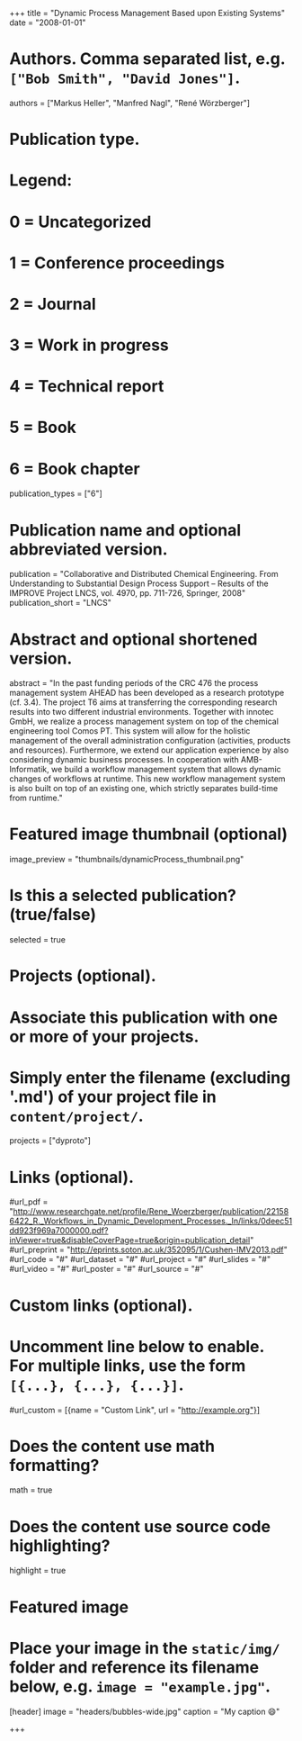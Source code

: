 +++
title = "Dynamic Process Management Based upon Existing Systems"
date = "2008-01-01"

# Authors. Comma separated list, e.g. `["Bob Smith", "David Jones"]`.
authors = ["Markus Heller", "Manfred Nagl", "René Wörzberger"]

# Publication type.
# Legend:
# 0 = Uncategorized
# 1 = Conference proceedings
# 2 = Journal
# 3 = Work in progress
# 4 = Technical report
# 5 = Book
# 6 = Book chapter
publication_types = ["6"]

# Publication name and optional abbreviated version.
publication = "Collaborative and Distributed Chemical Engineering. From Understanding to Substantial Design Process Support – Results of the IMPROVE Project LNCS, vol. 4970, pp. 711-726, Springer, 2008"
publication_short = "LNCS"

# Abstract and optional shortened version.
abstract = "In the past funding periods of the CRC 476 the process management system AHEAD has been developed as a research prototype (cf. 3.4). The project T6 aims at transferring the corresponding research results into two different industrial environments. Together with innotec GmbH, we realize a process management system on top of the chemical engineering tool Comos PT. This system will allow for the holistic management of the overall administration configuration (activities, products and resources). Furthermore, we extend our application experience by also considering dynamic business processes. In cooperation with AMB-Informatik, we build a workflow management system that allows dynamic changes of workflows at runtime. This new workflow management system is also built on top of an existing one, which strictly separates build-time from runtime."

# Featured image thumbnail (optional)
image_preview = "thumbnails/dynamicProcess_thumbnail.png"

# Is this a selected publication? (true/false)
selected = true

# Projects (optional).
#   Associate this publication with one or more of your projects.
#   Simply enter the filename (excluding '.md') of your project file in `content/project/`.
projects = ["dyproto"]

# Links (optional).
#url_pdf = "http://www.researchgate.net/profile/Rene_Woerzberger/publication/221586422_R._Workflows_in_Dynamic_Development_Processes._In/links/0deec51dd923f969a7000000.pdf?inViewer=true&disableCoverPage=true&origin=publication_detail"
#url_preprint = "http://eprints.soton.ac.uk/352095/1/Cushen-IMV2013.pdf"
#url_code = "#"
#url_dataset = "#"
#url_project = "#"
#url_slides = "#"
#url_video = "#"
#url_poster = "#"
#url_source = "#"

# Custom links (optional).
#   Uncomment line below to enable. For multiple links, use the form `[{...}, {...}, {...}]`.
#url_custom = [{name = "Custom Link", url = "http://example.org"}]

# Does the content use math formatting?
math = true

# Does the content use source code highlighting?
highlight = true

# Featured image
# Place your image in the `static/img/` folder and reference its filename below, e.g. `image = "example.jpg"`.
[header]
image = "headers/bubbles-wide.jpg"
caption = "My caption :smile:"

+++
